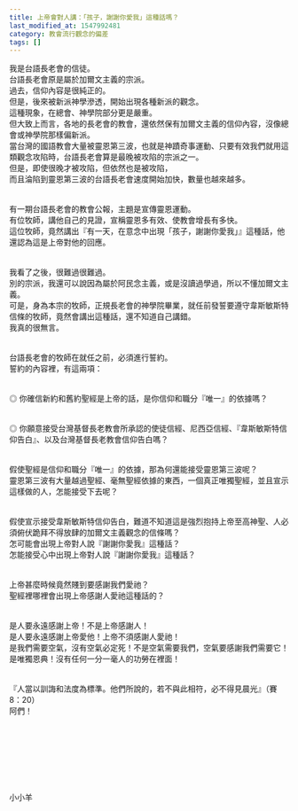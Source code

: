 ```yaml
---
title: 上帝會對人講：「孩子，謝謝你愛我」這種話嗎？
last_modified_at: 1547992481
category: 教會流行觀念的偏差
tags: []
---
```


我是台語長老會的信徒。<br>台語長老會原是屬於加爾文主義的宗派。<br>過去，信仰內容是很純正的。<br>但是，後來被新派神學滲透，開始出現各種新派的觀念。<br>這種現象，在總會、神學院部分更是嚴重。<br>但大致上而言，各地的長老會的教會，還依然保有加爾文主義的信仰內容，沒像總會或神學院那樣偏新派。<br><!--more-->當台灣的國語教會大量被靈恩第三波，也就是神蹟奇事運動、只要有效我們就用這類觀念攻陷時，台語長老會算是最晚被攻陷的宗派之一。<br>但是，即使很晚才被攻陷，但依然也是被攻陷，<br>而且淪陷到靈恩第三波的台語長老會速度開始加快，數量也越來越多。<br><br><br>有一期台語長老會的教會公報，主題是宣傳靈恩運動。<br>有位牧師，講他自己的見證，宣稱靈恩多有效、使教會增長有多快。<br>這位牧師，竟然講出『有一天，在意念中出現「孩子，謝謝你愛我」』這種話，他還認為這是上帝對他的回應。<br><br><br>我看了之後，很難過很難過。<br>別的宗派，我還可以說因為屬於阿民念主義，或是沒讀過學過，所以不懂加爾文主義。<br>可是，身為本宗的牧師，正規長老會的神學院畢業，就任前發誓要遵守韋斯敏斯特信條的牧師，竟然會講出這種話，還不知道自己講錯。<br>我真的很無言。<br><br><br>台語長老會的牧師在就任之前，必須進行誓約。<br>誓約的內容裡，有這兩項：<br><br><br>◎ 你確信新約和舊約聖經是上帝的話，是你信仰和職分『唯一』的依據嗎？<br><br><br>◎ 你願意接受台灣基督長老教會所承認的使徒信經、尼西亞信經、『韋斯敏斯特信仰告白』、以及台灣基督長老教會信仰告白嗎？<br><br><br>假使聖經是信仰和職分『唯一』的依據，那為何還能接受靈恩第三波呢？<br>靈恩第三波有大量越過聖經、毫無聖經依據的東西，一個真正唯獨聖經，並且宣示這樣做的人，怎能接受下去呢？<br><br><br>假使宣示接受韋斯敏斯特信仰告白，難道不知道這是強烈抱持上帝至高神聖、人必須俯伏跪拜不得放肆的加爾文主義觀念的信條嗎？<br>怎可能會出現上帝對人說『謝謝你愛我』這種話？<br>怎能接受心中出現上帝對人說『謝謝你愛我』這種話？<br> <br><br>上帝甚麼時候竟然賤到要感謝我們愛祂？<br>聖經裡哪裡會出現上帝感謝人愛祂這種話的？<br><br><br>是人要永遠感謝上帝！不是上帝感謝人！<br>是人要永遠感謝上帝愛他！上帝不須感謝人愛祂！<br>是我們需要空氣，沒有空氣必定死！不是空氣需要我們，空氣要感謝我們需要它！<br>是唯獨恩典！沒有任何一分一毫人的功勞在裡面！<br><br><br>『人當以訓誨和法度為標準。他們所說的，若不與此相符，必不得見晨光』（賽8：20）<br>阿們！<br><br><br><br><br><br><br><br><br>小小羊<br>
